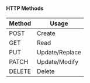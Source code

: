 #### HTTP Methods

| Method | Usage |
|-|-|
| POST | Create |
| GET | Read |
| PUT | Update/Replace |
| PATCH | Update/Modify |
| DELETE | Delete |


<aside class="notes">

</aside>

